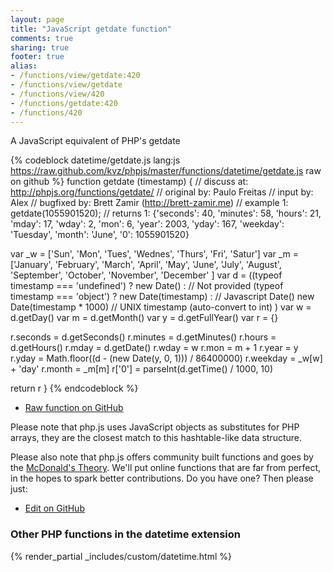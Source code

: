```yaml
---
layout: page
title: "JavaScript getdate function"
comments: true
sharing: true
footer: true
alias:
- /functions/view/getdate:420
- /functions/view/getdate
- /functions/view/420
- /functions/getdate:420
- /functions/420
---
```

<!-- Generated by Rakefile:build -->
A JavaScript equivalent of PHP's getdate

{% codeblock datetime/getdate.js lang:js https://raw.github.com/kvz/phpjs/master/functions/datetime/getdate.js raw on github %}
function getdate (timestamp) {
  //  discuss at: http://phpjs.org/functions/getdate/
  // original by: Paulo Freitas
  //    input by: Alex
  // bugfixed by: Brett Zamir (http://brett-zamir.me)
  //   example 1: getdate(1055901520);
  //   returns 1: {'seconds': 40, 'minutes': 58, 'hours': 21, 'mday': 17, 'wday': 2, 'mon': 6, 'year': 2003, 'yday': 167, 'weekday': 'Tuesday', 'month': 'June', '0': 1055901520}

  var _w = ['Sun', 'Mon', 'Tues', 'Wednes', 'Thurs', 'Fri', 'Satur']
  var _m = ['January', 'February', 'March', 'April', 'May', 'June', 'July', 'August', 'September', 'October',
    'November', 'December'
  ]
  var d = ((typeof timestamp === 'undefined') ? new Date() : // Not provided
    (typeof timestamp === 'object') ? new Date(timestamp) : // Javascript Date()
    new Date(timestamp * 1000) // UNIX timestamp (auto-convert to int)
  )
  var w = d.getDay()
  var m = d.getMonth()
  var y = d.getFullYear()
  var r = {}

  r.seconds = d.getSeconds()
  r.minutes = d.getMinutes()
  r.hours = d.getHours()
  r.mday = d.getDate()
  r.wday = w
  r.mon = m + 1
  r.year = y
  r.yday = Math.floor((d - (new Date(y, 0, 1))) / 86400000)
  r.weekday = _w[w] + 'day'
  r.month = _m[m]
  r['0'] = parseInt(d.getTime() / 1000, 10)

  return r
}
{% endcodeblock %}

 - [Raw function on GitHub](https://github.com/kvz/phpjs/blob/master/functions/datetime/getdate.js)

Please note that php.js uses JavaScript objects as substitutes for PHP arrays, they are 
the closest match to this hashtable-like data structure. 

Please also note that php.js offers community built functions and goes by the 
[McDonald's Theory](https://medium.com/what-i-learned-building/9216e1c9da7d). We'll put online 
functions that are far from perfect, in the hopes to spark better contributions. 
Do you have one? Then please just: 

 - [Edit on GitHub](https://github.com/kvz/phpjs/edit/master/functions/datetime/getdate.js)


### Other PHP functions in the datetime extension
{% render_partial _includes/custom/datetime.html %}
